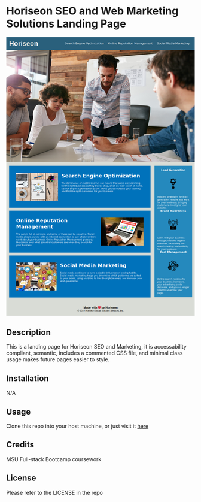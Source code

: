 # Horiseon SEO and Web Marketing Solutions Landing Page
![Horiseon SEO Screenshot](./Resources/screenshot.png)
## Description
This is a landing page for Horiseon SEO and Marketing, it is accessability compliant, semantic, includes a commented CSS file, and minimal class usage makes future pages easier to style.
## Installation
N/A
## Usage
Clone this repo into your host machine, or just visit it [here](https://benrodriguezmoran.github.io/Horiseon-SEO-Landingpage/index.html)
## Credits
MSU Full-stack Bootcamp coursework
## License
Please refer to the LICENSE in the repo
